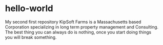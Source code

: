 # hello-world
My second first repository
KipSoft Farms is a Massachusetts based Corporation specializing in long term property management and Consulting.
The best thing you can always do is nothing, once you start doing things you will break something.


